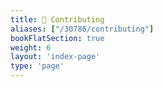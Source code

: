 ```yaml
---
title: 💪 Contributing
aliases: ["/30786/contributing"]
bookFlatSection: true
weight: 6
layout: 'index-page'
type: 'page'
---
```

